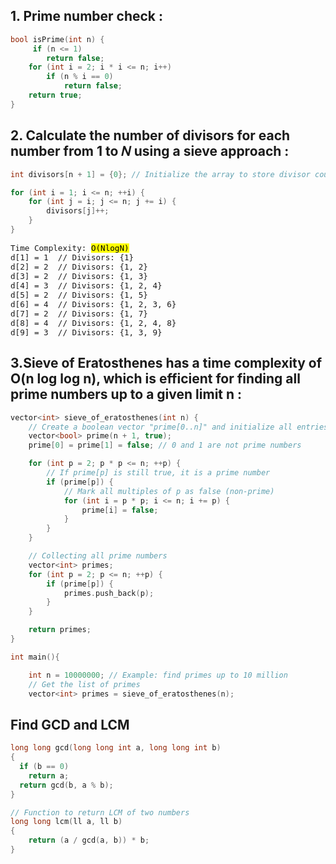  ## 1. Prime number check :
```cpp
bool isPrime(int n) {
     if (n <= 1)
        return false;
    for (int i = 2; i * i <= n; i++)
        if (n % i == 0)
            return false;
    return true;
}
```

## 2. Calculate the  number of divisors for each number from 1 to 𝑁 using a sieve approach :
```cpp
int divisors[n + 1] = {0}; // Initialize the array to store divisor counts with 0s

for (int i = 1; i <= n; ++i) {
    for (int j = i; j <= n; j += i) {
        divisors[j]++;
    }
}
```
<pre style="font-size: 0.9em;">
Time Complexity: <mark>O(NlogN)</mark>
d[1] = 1  // Divisors: {1}
d[2] = 2  // Divisors: {1, 2}
d[3] = 2  // Divisors: {1, 3}
d[4] = 3  // Divisors: {1, 2, 4}
d[5] = 2  // Divisors: {1, 5}
d[6] = 4  // Divisors: {1, 2, 3, 6}
d[7] = 2  // Divisors: {1, 7}
d[8] = 4  // Divisors: {1, 2, 4, 8}
d[9] = 3  // Divisors: {1, 3, 9}
</pre>

## 3.Sieve of Eratosthenes has a time complexity of O(n log log n), which is efficient for finding all prime numbers up to a given limit n :

```cpp
vector<int> sieve_of_eratosthenes(int n) {
    // Create a boolean vector "prime[0..n]" and initialize all entries as true.
    vector<bool> prime(n + 1, true);
    prime[0] = prime[1] = false; // 0 and 1 are not prime numbers

    for (int p = 2; p * p <= n; ++p) {
        // If prime[p] is still true, it is a prime number
        if (prime[p]) {
            // Mark all multiples of p as false (non-prime)
            for (int i = p * p; i <= n; i += p) {
                prime[i] = false;
            }
        }
    }

    // Collecting all prime numbers
    vector<int> primes;
    for (int p = 2; p <= n; ++p) {
        if (prime[p]) {
            primes.push_back(p);
        }
    }

    return primes;
}
```
```cpp
int main(){

    int n = 10000000; // Example: find primes up to 10 million
    // Get the list of primes
    vector<int> primes = sieve_of_eratosthenes(n);

```
## Find GCD and LCM
```cpp
long long gcd(long long int a, long long int b)
{
  if (b == 0)
    return a;
  return gcd(b, a % b);
}

// Function to return LCM of two numbers 
long long lcm(ll a, ll b)
{
    return (a / gcd(a, b)) * b;
}
```